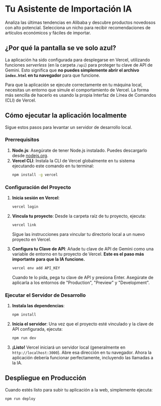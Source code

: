 # Tu Asistente de Importación IA

Analiza las últimas tendencias en Alibaba y descubre productos novedosos con alto potencial. Selecciona un nicho para recibir recomendaciones de artículos económicos y fáciles de importar.

## ¿Por qué la pantalla se ve solo azul?

La aplicación ha sido configurada para desplegarse en Vercel, utilizando funciones _serverless_ (en la carpeta `/api`) para proteger tu clave de API de Gemini. Esto significa que **no puedes simplemente abrir el archivo `index.html` en tu navegador** para que funcione.

Para que la aplicación se ejecute correctamente en tu máquina local, necesitas un entorno que simule el comportamiento de Vercel. La forma más sencilla de hacerlo es usando la propia Interfaz de Línea de Comandos (CLI) de Vercel.

## Cómo ejecutar la aplicación localmente

Sigue estos pasos para levantar un servidor de desarrollo local.

### Prerrequisitos

1.  **Node.js**: Asegúrate de tener Node.js instalado. Puedes descargarlo desde [nodejs.org](https://nodejs.org/).
2.  **Vercel CLI**: Instala la CLI de Vercel globalmente en tu sistema ejecutando este comando en tu terminal:
    ```bash
    npm install -g vercel
    ```

### Configuración del Proyecto

1.  **Inicia sesión en Vercel**:
    ```bash
    vercel login
    ```

2.  **Vincula tu proyecto**: Desde la carpeta raíz de tu proyecto, ejecuta:
    ```bash
    vercel link
    ```
    Sigue las instrucciones para vincular tu directorio local a un nuevo proyecto en Vercel.

3.  **Configura tu Clave de API**: Añade tu clave de API de Gemini como una variable de entorno en tu proyecto de Vercel. **Este es el paso más importante para que la IA funcione.**
    ```bash
    vercel env add API_KEY
    ```
    Cuando te lo pida, pega tu clave de API y presiona Enter. Asegúrate de aplicarla a los entornos de "Production", "Preview" y "Development".

### Ejecutar el Servidor de Desarrollo

1.  **Instala las dependencias**:
    ```bash
    npm install
    ```

2.  **Inicia el servidor**: Una vez que el proyecto esté vinculado y la clave de API configurada, ejecuta:
    ```bash
    npm run dev
    ```

3.  **¡Listo!** Vercel iniciará un servidor local (generalmente en `http://localhost:3000`). Abre esa dirección en tu navegador. Ahora la aplicación debería funcionar perfectamente, incluyendo las llamadas a la IA.

## Despliegue en Producción

Cuando estés listo para subir tu aplicación a la web, simplemente ejecuta:

```bash
npm run deploy
```
